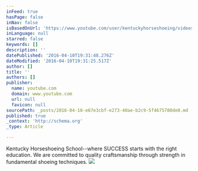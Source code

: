 ```yaml
---
inFeed: true
hasPage: false
inNav: false
isBasedOnUrl: 'https://www.youtube.com/user/kentuckyhorseshoeing/videos'
inLanguage: null
starred: false
keywords: []
description: ''
datePublished: '2016-04-10T19:31:48.276Z'
dateModified: '2016-04-10T19:31:25.517Z'
author: []
title: ''
authors: []
publisher:
  name: youtube.com
  domain: www.youtube.com
  url: null
  favicon: null
sourcePath: _posts/2016-04-10-e67e3cbf-e273-40ae-b2c9-5f4675780de0.md
published: true
_context: 'http://schema.org'
_type: Article

---
```

Kentucky Horseshoeing School--where SUCCESS starts with the right education.  We are committed to quality craftsmanship through strength in fundamental shoeing techniques.
![](https://i.ytimg.com/vi/c-x6sH_znxI/mqdefault.jpg)